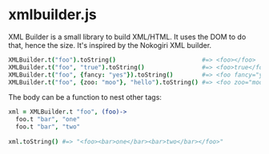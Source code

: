xmlbuilder.js
=============

XML Builder is a small library to build XML/HTML. It uses the DOM to do that, hence the size.
It's inspired by the Nokogiri XML builder.

```coffee
XMLBuilder.t("foo").toString()                        #=> <foo></foo>
XMLBuilder.t("foo", "true").toString()                #=> <foo>true</foo>
XMLBuilder.t("foo", {fancy: "yes"}).toString()        #=> <foo fancy="yes"></foo>
XMLBuilder.t("foo", {zoo: "moo"}, "hello").toString() #=> <foo zoo="moo">hello</foo>
```

The body can be a function to nest other tags: 

```coffee
xml = XMLBuilder.t "foo", (foo)->
  foo.t "bar", "one"
  foo.t "bar", "two"
  
xml.toString() #=> "<foo><bar>one</bar><bar>two</bar></foo>"
```


